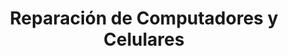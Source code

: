 ---
title: "Reparación de Computadores y Celulares"
url: /lourdes/reparacion-de-computadores-y-celulares/
shop: Allgemein
---